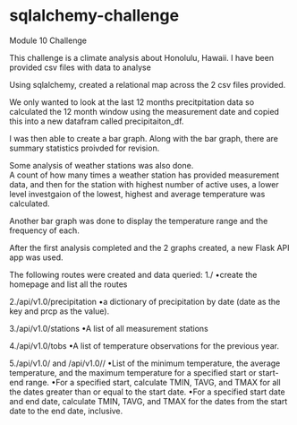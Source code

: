 # sqlalchemy-challenge
Module 10 Challenge

This challenge is a climate analysis about Honolulu, Hawaii.  I have been provided csv files with data to analyse

Using sqlalchemy, created a relational map across the 2 csv files provided.

We only wanted to look at the last 12 months precitpitation data so calculated the 12 month window using the measurement date and copied this into a new datafram called precipitaiton_df.

I was then able to create a bar graph.
Along with the bar graph, there are summary statistics proivded for revision.


Some analysis of weather stations was also done.  
A count of how many times a weather station has provided measurement data, and then for the station with highest number of active uses, a lower level investgaion of the lowest, highest and average temperature was calculated. 

Another bar graph was done to display the temperature range and the frequency of each.


After the first analysis completed and the 2 graphs created, a new Flask API app was used.

The following routes were created and data queried:
1./
•create the homepage and list all the routes

2./api/v1.0/precipitation
•a dictionary of precipitation by date (date as the key and prcp as the value).

3./api/v1.0/stations
•A list of all measurement stations

4./api/v1.0/tobs
•A list of temperature observations for the previous year.

5./api/v1.0/<start> and /api/v1.0/<start>/<end>
•List of the minimum temperature, the average temperature, and the maximum temperature for a specified start or start-end range.
•For a specified start, calculate TMIN, TAVG, and TMAX for all the dates greater than or equal to the start date.
•For a specified start date and end date, calculate TMIN, TAVG, and TMAX for the dates from the start date to the end date, inclusive.
